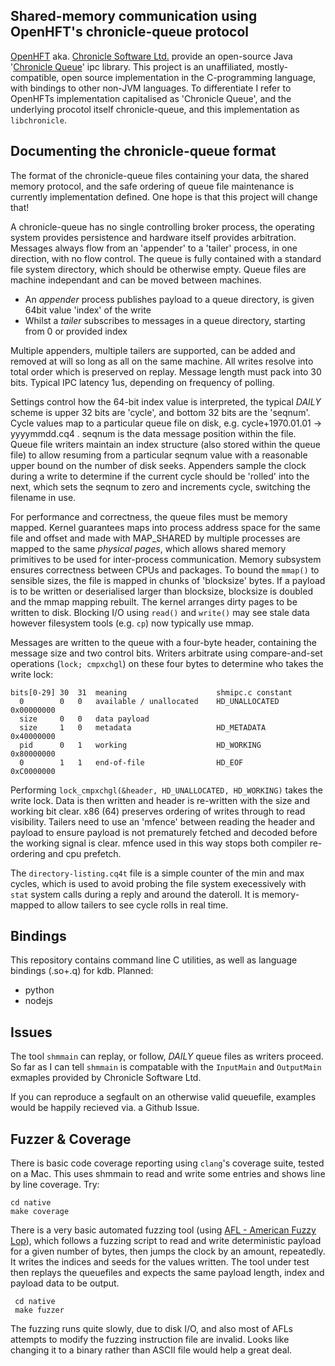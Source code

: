 
## Shared-memory communication using OpenHFT's chronicle-queue protocol

[OpenHFT](https://github.com/OpenHFT) aka. [Chronicle Software Ltd.](https://chronicle.software/) provide an open-source Java '[Chronicle Queue](https://github.com/OpenHFT/Chronicle-Queue)' ipc library. This project is an unaffiliated, mostly-compatible, open source implementation in the C-programming language, with bindings to other non-JVM languages. To differentiate I refer to OpenHFTs implementation capitalised as 'Chronicle Queue', and the underlying procotol itself chronicle-queue, and this implementation as `libchronicle`.

## Documenting the chronicle-queue format
The format of the chronicle-queue files containing your data, the shared memory protocol, and the safe ordering of queue file maintenance is currently implementation defined. One hope is that this project will change that!

A chronicle-queue has no single controlling broker process, the operating system provides persistence and hardware itself provides arbitration. Messages always flow from an 'appender' to a 'tailer' process, in one direction, with no flow control. The queue is fully contained with a standard file system directory, which should be otherwise empty. Queue files are machine independant and can be moved between machines.

* An _appender_ process publishes payload to a queue directory, is given 64bit value 'index' of the write
* Whilst a _tailer_ subscribes to messages in a queue directory, starting from 0 or provided index

Multiple appenders, multiple tailers are supported, can be added and removed at will so long as all on
the same machine. All writes resolve into total order which is preserved on replay. Message length must
pack into 30 bits. Typical IPC latency 1us, depending on frequency of polling.

Settings control how the 64-bit index value is interpreted, the typical _DAILY_ scheme is upper 32 bits
are 'cycle', and bottom 32 bits are the 'seqnum'. Cycle values map to a particular queue file
on disk, e.g. cycle+1970.01.01 -> yyyymmdd.cq4 . seqnum is the data message position within the file.
Queue file writers maintain an index structure (also stored within the queue file) to allow resuming from a
particular seqnum value with a reasonable upper bound on the number of disk seeks. Appenders
sample the clock during a write to determine if the current cycle should be 'rolled' into the
next, which sets the seqnum to zero and increments cycle, switching the filename in use.

For performance and correctness, the queue files must be memory mapped. Kernel guarantees
maps into process address space for the same file and offset and made with MAP_SHARED by
multiple processes are mapped to the same _physical pages_, which allows shared memory primitives to be used for inter-process communication.
Memory subsystem ensures correctness between CPUs and packages. To bound the `mmap()` to sensible
sizes, the file is mapped in chunks of 'blocksize' bytes. If a payload is to be written or
deserialised larger than blocksize, blocksize is doubled and the mmap mapping rebuilt. The kernel arranges
dirty pages to be written to disk. Blocking I/O using `read()` and `write()` may see stale data
however filesystem tools (e.g. `cp`) now typically use mmap.

Messages are written to the queue with a four-byte header, containing the message size and two control
bits. Writers arbitrate using compare-and-set operations (`lock; cmpxchgl`) on these four bytes to
determine who takes the write lock:

    bits[0-29] 30  31  meaning                    shmipc.c constant
      0        0   0   available / unallocated    HD_UNALLOCATED 0x00000000
      size     0   0   data payload
      size     1   0   metadata                   HD_METADATA    0x40000000
      pid      0   1   working                    HD_WORKING     0x80000000
      0        1   1   end-of-file                HD_EOF         0xC0000000

Performing `lock_cmpxchgl(&header, HD_UNALLOCATED, HD_WORKING)` takes the write lock. Data is then
written and header is re-written with the size and working bit clear. x86 (64) preserves ordering
of writes through to read visibility. Tailers need to use an 'mfence' between reading the header
and payload to ensure payload is not prematurely fetched and decoded before the working signal
is clear. mfence used in this way stops both compiler re-ordering and cpu prefetch.

The `directory-listing.cq4t` file is a simple counter of the min and max cycles, which is used
to avoid probing the file system execessively with `stat` system calls during a reply and around the dateroll. It is memory-mapped to
allow tailers to see cycle rolls in real time.

## Bindings

This repository contains command line C utilities, as well as language bindings (.so+.q) for kdb.
Planned:
- python
- nodejs

## Issues
The tool `shmmain` can replay, or follow, _DAILY_ queue files as writers proceed. So far as I can tell `shmmain` is compatable with the `InputMain` and `OutputMain` exmaples provided by Chronicle Software Ltd.

If you can reproduce a segfault on an otherwise valid queuefile, examples would be happily recieved via. a Github Issue.

## Fuzzer & Coverage
There is basic code coverage reporting using `clang`'s coverage suite, tested on a Mac. This uses shmmain to read and write some entries and shows line by line coverage. Try:

    cd native
    make coverage

There is a very basic automated fuzzing tool (using [AFL - American Fuzzy Lop](http://lcamtuf.coredump.cx/afl/)), which follows a fuzzing script to read and write deterministic payload for a given number of bytes, then jumps the clock by an  amount, repeatedly. It writes the indices and seeds for the values written. The tool under test then replays the queuefiles and expects the same payload length, index and payload data to be output.

     cd native
     make fuzzer

The fuzzing runs quite slowly, due to disk I/O, and also most of AFLs attempts to modify the fuzzing instruction file are invalid. Looks like changing it to a binary rather than ASCII file would help a great deal.

